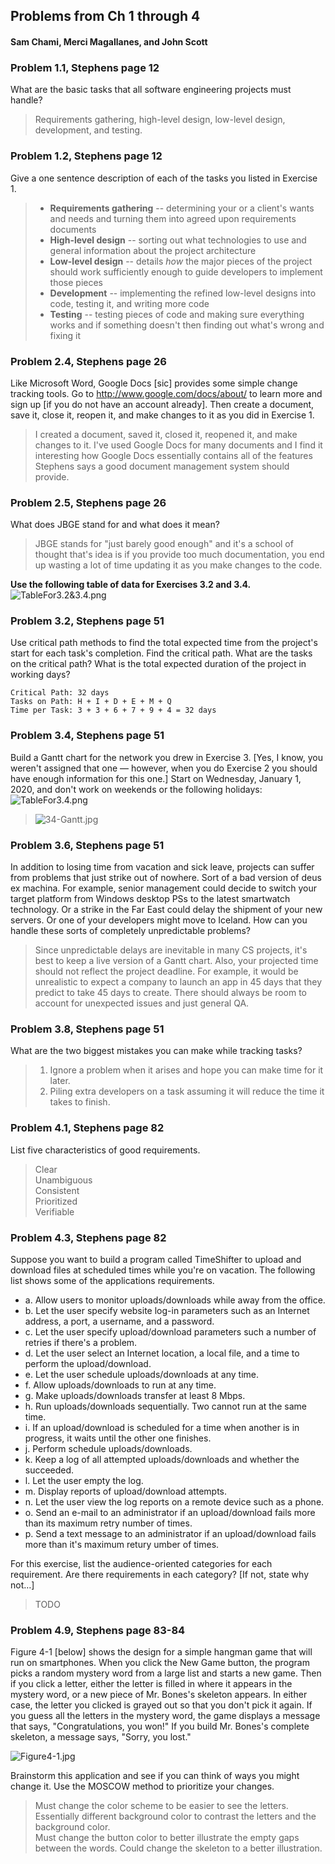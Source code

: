 ##  Problems from Ch 1 through 4
####  Sam Chami, Merci Magallanes, and John Scott

###  Problem 1.1, Stephens page 12

What are the basic tasks that all software engineering projects must handle?
>  Requirements gathering, high-level design, low-level design, development, and testing.

###  Problem 1.2, Stephens page 12

Give a one sentence description of each of the tasks you listed in Exercise 1.
>  *  **Requirements gathering** -- determining your or a client's wants and needs and turning them into agreed upon requirements documents
>  *  **High-level design** -- sorting out what technologies to use and general information about the project architecture
>  *  **Low-level design** -- details *how* the major pieces of the project should work sufficiently enough to guide developers to implement those pieces
>  *  **Development** -- implementing the refined low-level designs into code, testing it, and writing more code
>  *  **Testing** -- testing pieces of code and making sure everything works and if something doesn't then finding out what's wrong and fixing it

###  Problem 2.4, Stephens page 26

Like Microsoft Word, Google Docs [sic] provides some simple change tracking tools. Go to http://www.google.com/docs/about/ to learn more and sign up [if you do not have an account already]. Then create a document, save it, close it, reopen it, and make changes to it as you did in Exercise 1.
>  I created a document, saved it, closed it, reopened it, and make changes to it. I've used Google Docs for many documents and I find it interesting how Google Docs essentially contains all of the features Stephens says a good document management system should provide.

###  Problem 2.5, Stephens page 26

What does JBGE stand for and what does it mean?
>  JBGE stands for "just barely good enough" and it's a school of thought that's idea is if you provide too much documentation, you end up wasting a lot of time updating it as you make changes to the code.


**Use the following table of data for Exercises 3.2 and 3.4.**
![TableFor3.2&3.4.png](TableFor3.2&3.4.png)

###  Problem 3.2, Stephens page 51

Use critical path methods to find the total expected time from the project's start for each task's completion. Find the critical path. What are the tasks on the critical path? What is the total expected duration of the project in working days?
```
Critical Path: 32 days
Tasks on Path: H + I + D + E + M + Q
Time per Task: 3 + 3 + 6 + 7 + 9 + 4 = 32 days
```

###  Problem 3.4, Stephens page 51

Build a Gantt chart for the network you drew in Exercise 3. [Yes, I know, you weren't assigned that one — however, when you do Exercise 2 you should have enough information for this one.] Start on Wednesday, January 1, 2020, and don't work on weekends or the following holidays:
![TableFor3.4.png](TableFor3.4.png)
>  ![34-Gantt.jpg](34-Gantt.jpg)


###  Problem 3.6, Stephens page 51

In addition to losing time from vacation and sick leave, projects can suffer from problems that just strike out of nowhere. Sort of a bad version of deus ex machina. For example, senior management could decide to switch your target platform from Windows desktop PSs to the latest smartwatch technology. Or a strike in the Far East could delay the shipment of your new servers. Or one of your developers might move to Iceland. How can you handle these sorts of completely unpredictable problems?
>  Since unpredictable delays are inevitable in many CS projects, it's best to keep a live version of a Gantt chart. Also, your projected time should not reflect the project deadline. For example, it would be unrealistic to expect a company to launch an app in 45 days that they predict to take 45 days to create. There should always be room to account for unexpected issues and just general QA.

###  Problem 3.8, Stephens page 51

What are the two biggest mistakes you can make while tracking tasks?
>  1. Ignore a problem when it arises and hope you can make time for it later.
>  2. Piling extra developers on a task assuming it will reduce the time it takes to finish.

###  Problem 4.1, Stephens page 82

List five characteristics of good requirements.
>  Clear   
>  Unambiguous   
>  Consistent   
>  Prioritized   
>  Verifiable

###  Problem 4.3, Stephens page 82

Suppose you want to build a program called TimeShifter to upload and download files at scheduled times while you're on vacation. The following list shows some of the applications requirements.

*  a. Allow users to monitor uploads/downloads while away from the office.
*  b. Let the user specify website log-in parameters such as an Internet address, a port, a username, and a password.
*  c. Let the user specify upload/download parameters such a number of retries if there's a problem.
*  d. Let the user select an Internet location, a local file, and a time to perform the upload/download.
*  e. Let the user schedule uploads/downloads at any time.
*  f. Allow uploads/downloads to run at any time.
*  g. Make uploads/downloads transfer at least 8 Mbps.
*  h. Run uploads/downloads sequentially. Two cannot run at the same time.
*  i. If an upload/download is scheduled for a time when another is in progress, it waits until the other one finishes.
*  j. Perform schedule uploads/downloads.
*  k. Keep a log of all attempted uploads/downloads and whether the succeeded.
*  l. Let the user empty the log.
*  m. Display reports of upload/download attempts.
*  n. Let the user view the log reports on a remote device such as a phone.
*  o. Send an e-mail to an administrator if an upload/download fails more than its maximum retry number of times.
*  p. Send a text message to an administrator if an upload/download fails more than it's maximum retury umber of times.

For this exercise, list the audience-oriented categories for each requirement. Are there requirements in each category? [If not, state why not…]
>  TODO

###  Problem 4.9, Stephens page 83-84

Figure 4-1 [below] shows the design for a simple hangman game that will run on smartphones. When you click the New Game button, the program picks a random mystery word from a large list and starts a new game. Then if you click a letter, either the letter is filled in where it appears in the mystery word, or a new piece of Mr. Bones's skeleton appears. In either case, the letter you clicked is grayed out so that you don't pick it again. If you guess all the letters in the mystery word, the game displays a message that says, "Congratulations, you won!" If you build Mr. Bones's complete skeleton, a message says, "Sorry, you lost."

![Figure4-1.jpg](Figure4-1.jpg)

Brainstorm this application and see if you can think of ways you might change it. Use the MOSCOW method to prioritize your changes.
>  Must change the color scheme to be easier to see the letters. Essentially different background color to contrast the letters and the background color.  
>  Must change the button color to better illustrate the empty gaps between the words.
>  Could change the skeleton to a better illustration.
